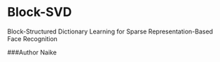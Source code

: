 Block-SVD
=========

Block-Structured Dictionary Learning for Sparse Representation-Based Face Recognition


###Author
Naike